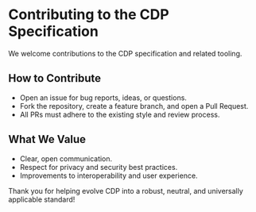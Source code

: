 # Contributing to the CDP Specification

We welcome contributions to the CDP specification and related tooling. 

## How to Contribute
- Open an issue for bug reports, ideas, or questions.
- Fork the repository, create a feature branch, and open a Pull Request.
- All PRs must adhere to the existing style and review process.

## What We Value
- Clear, open communication.
- Respect for privacy and security best practices.
- Improvements to interoperability and user experience.

Thank you for helping evolve CDP into a robust, neutral, and universally applicable standard!
